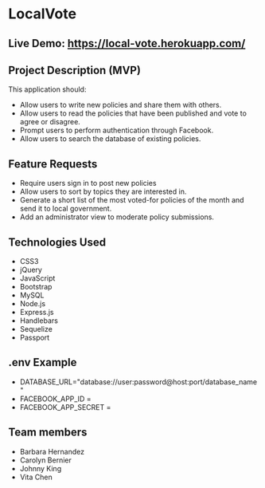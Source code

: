 # LocalVote

## Live Demo: https://local-vote.herokuapp.com/

## Project Description (MVP)
This application should:
 - Allow users to write new policies and share them with others.
 - Allow users to read the policies that have been published and vote to agree or disagree.
 - Prompt users to perform authentication through Facebook.
 - Allow users to search the database of existing policies.

## Feature Requests
- Require users sign in to post new policies
- Allow users to sort by topics they are interested in.
- Generate a short list of the most voted-for policies of the month and send it to local government.
- Add an administrator view to moderate policy submissions.

## Technologies Used
- CSS3
- jQuery
- JavaScript
- Bootstrap
- MySQL
- Node.js
- Express.js
- Handlebars
- Sequelize
- Passport

## .env Example
 - DATABASE_URL="database://user:password@host:port/database_name"
 - FACEBOOK_APP_ID =
 - FACEBOOK_APP_SECRET =

## Team members
- Barbara Hernandez
- Carolyn Bernier
- Johnny King
- Vita Chen

